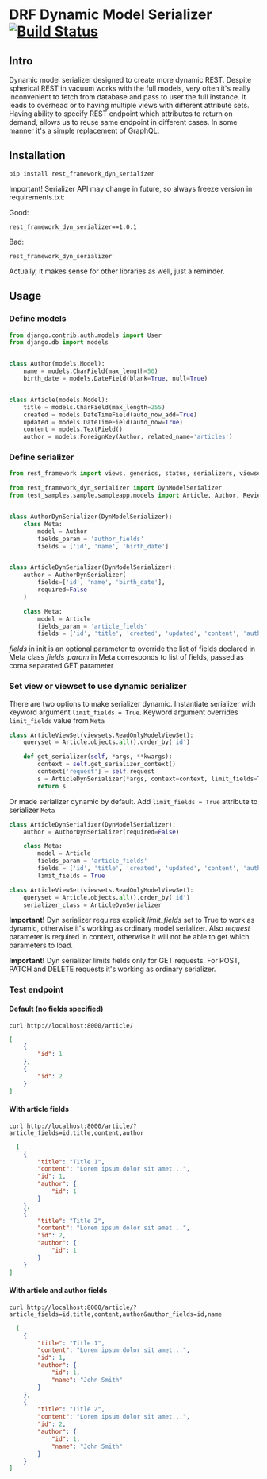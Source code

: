 # DRF Dynamic Model Serializer [![Build Status](https://travis-ci.org/Nepherhotep/django-rest-framework-dyn-serializer.svg?branch=master)](https://travis-ci.org/Nepherhotep/django-rest-framework-dyn-serializer)

## Intro

Dynamic model serializer designed to create more dynamic REST.
Despite spherical REST in vacuum works with the full models,
very often it's really inconvenient to fetch from database and pass to user
the full instance. It leads to overhead or to having multiple views with different
attribute sets.
Having ability to specify REST endpoint which attributes to return on demand, allows
us to reuse same endpoint in different cases. In some manner it's a simple replacement
of GraphQL.

## Installation

```
pip install rest_framework_dyn_serializer
```

Important! Serializer API may change in future, so always freeze version in requirements.txt:

Good: 
```
rest_framework_dyn_serializer==1.0.1
```

Bad:
```
rest_framework_dyn_serializer
```

Actually, it makes sense for other libraries as well, just a reminder.

## Usage

### Define models
```python
from django.contrib.auth.models import User
from django.db import models


class Author(models.Model):
    name = models.CharField(max_length=50)
    birth_date = models.DateField(blank=True, null=True)


class Article(models.Model):
    title = models.CharField(max_length=255)
    created = models.DateTimeField(auto_now_add=True)
    updated = models.DateTimeField(auto_now=True)
    content = models.TextField()
    author = models.ForeignKey(Author, related_name='articles')
```

### Define serializer
```python
from rest_framework import views, generics, status, serializers, viewsets

from rest_framework_dyn_serializer import DynModelSerializer
from test_samples.sample.sampleapp.models import Article, Author, Review


class AuthorDynSerializer(DynModelSerializer):
    class Meta:
        model = Author
        fields_param = 'author_fields'
        fields = ['id', 'name', 'birth_date']


class ArticleDynSerializer(DynModelSerializer):
    author = AuthorDynSerializer(
        fields=['id', 'name', 'birth_date'],
        required=False
    )

    class Meta:
        model = Article
        fields_param = 'article_fields'
        fields = ['id', 'title', 'created', 'updated', 'content', 'author']
```
*fields* in init is an optional parameter to override the list of fields declared in Meta class
*fields_param* in Meta corresponds to list of fields, passed as coma separated GET parameter

### Set view or viewset to use dynamic serializer
There are two options to make serializer dynamic. Instantiate serializer with keyword 
argument `limit_fields = True`. Keyword argument overrides `limit_fields` value from `Meta`
```python
class ArticleViewSet(viewsets.ReadOnlyModelViewSet):
    queryset = Article.objects.all().order_by('id')

    def get_serializer(self, *args, **kwargs):
        context = self.get_serializer_context()
        context['request'] = self.request
        s = ArticleDynSerializer(*args, context=context, limit_fields=True, **kwargs)
        return s
```
Or made serializer dynamic by default. Add `limit_fields = True` attribute to serializer `Meta`
```python
class ArticleDynSerializer(DynModelSerializer):
    author = AuthorDynSerializer(required=False)

    class Meta:
        model = Article
        fields_param = 'article_fields'
        fields = ['id', 'title', 'created', 'updated', 'content', 'author']
        limit_fields = True

class ArticleViewSet(viewsets.ReadOnlyModelViewSet):
    queryset = Article.objects.all().order_by('id') 
    serializer_class = ArticleDynSerializer
```
**Important!** Dyn serializer requires explicit *limit_fields* set to True to work as dynamic, otherwise it's working as ordinary model serializer. Also *request* parameter is required in context, otherwise it will not be able to get which parameters to load.

**Important!** Dyn serializer limits fields only for GET requests. For POST, PATCH and DELETE requests it's working as ordinary serializer.

### Test endpoint
#### Default (no fields specified)
```
curl http://localhost:8000/article/
```
```json
[
    {
        "id": 1
    },
    {
        "id": 2
    }
]
```

#### With article fields
```
curl http://localhost:8000/article/?article_fields=id,title,content,author
```
```json
  [
    {
        "title": "Title 1",
        "content": "Lorem ipsum dolor sit amet...",
        "id": 1,
        "author": {
            "id": 1
        }
    },
    {
        "title": "Title 2",
        "content": "Lorem ipsum dolor sit amet...",
        "id": 2,
        "author": {
            "id": 1
        }
    }
]
```

#### With article and author fields
```
curl http://localhost:8000/article/?article_fields=id,title,content,author&author_fields=id,name
```
```json
  [
    {
        "title": "Title 1",
        "content": "Lorem ipsum dolor sit amet...",
        "id": 1,
        "author": {
            "id": 1,
            "name": "John Smith"
        }
    },
    {
        "title": "Title 2",
        "content": "Lorem ipsum dolor sit amet...",
        "id": 2,
        "author": {
            "id": 1,
            "name": "John Smith"
        }
    }
]
```


